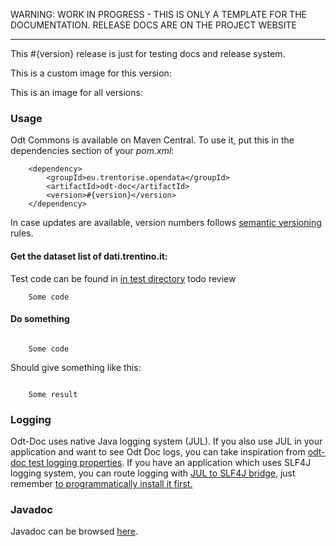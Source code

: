 
WARNING: WORK IN PROGRESS - THIS IS ONLY A TEMPLATE FOR THE DOCUMENTATION. RELEASE DOCS ARE ON THE PROJECT WEBSITE

________________


This #{version} release is just for testing docs and release system.


This is a custom image for this version: <img href="img/test-img.png"/>

This is an image for all versions: <img href="../img/test-img.png"/>


### Usage

Odt Commons is available on Maven Central. To use it, put this in the dependencies section of your _pom.xml_:

```
    <dependency>
        <groupId>eu.trentorise.opendata</groupId>
        <artifactId>odt-doc</artifactId>
        <version>#{version}</version>            
    </dependency>
```

In case updates are available, version numbers follows <a href="http://semver.org/" target="_blank">semantic versioning</a> rules.

#### Get the dataset list of dati.trentino.it:

Test code can be found in <a href="#../../src/test/java/eu/trentorise/opendata/commons/test" target="_blank">in test directory</a> todo review

```
    Some code

```

#### Do something

```

    Some code

```

Should give something like this:

```

    Some result

```



### Logging

Odt-Doc uses native Java logging system (JUL). If you also use JUL in your application and want to see Odt Doc logs, you can take inspiration from [odt-doc test logging properties](src/test/resources/odt.commons.logging.properties).  If you have an application which uses SLF4J logging system, you can route logging with <a href="http://mvnrepository.com/artifact/org.slf4j/jul-to-slf4j" target="_blank">JUL to SLF4J bridge</a>, just remember <a href="http://stackoverflow.com/questions/9117030/jul-to-slf4j-bridge" target="_blank"> to programmatically install it first. </a>


### Javadoc

Javadoc can be browsed <a href="javadoc" target="_blank">here</a>.
